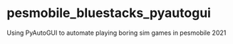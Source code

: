 # pesmobile_bluestacks_pyautogui
 Using PyAutoGUI to automate playing boring sim games in pesmobile 2021
